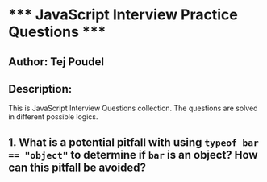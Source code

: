 # *** JavaScript Interview Practice Questions ***
## Author: Tej Poudel

## Description:
This is JavaScript Interview Questions collection. The questions are solved in different possible logics. 

## 1. What is a potential pitfall with using `typeof bar == "object"` to determine if `bar` is an object? How can this pitfall be avoided?